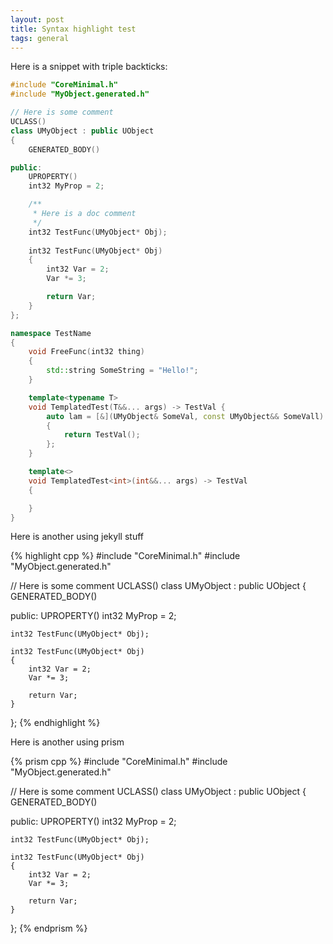 ```yaml
---
layout: post
title: Syntax highlight test
tags: general
---
```


Here is a snippet with triple backticks:
```cpp
#include "CoreMinimal.h"
#include "MyObject.generated.h"

// Here is some comment
UCLASS()
class UMyObject : public UObject
{
    GENERATED_BODY()

public:
    UPROPERTY()
    int32 MyProp = 2;

    /** 
     * Here is a doc comment
     */
    int32 TestFunc(UMyObject* Obj);
    
    int32 TestFunc(UMyObject* Obj)
    {
        int32 Var = 2;
        Var *= 3;

        return Var;
    }
};

namespace TestName 
{
    void FreeFunc(int32 thing) 
    {
        std::string SomeString = "Hello!";        
    }

    template<typename T>
    void TemplatedTest(T&&... args) -> TestVal {
        auto lam = [&](UMyObject& SomeVal, const UMyObject&& SomeVall)
        {
            return TestVal();
        };
    }

    template<>
    void TemplatedTest<int>(int&&... args) -> TestVal 
    {

    }
}
```

Here is another using jekyll stuff

{% highlight cpp %}
#include "CoreMinimal.h"
#include "MyObject.generated.h"

// Here is some comment
UCLASS()
class UMyObject : public UObject
{
    GENERATED_BODY()

public:
    UPROPERTY()
    int32 MyProp = 2;

    int32 TestFunc(UMyObject* Obj);
    
    int32 TestFunc(UMyObject* Obj)
    {
        int32 Var = 2;
        Var *= 3;

        return Var;
    }
};
{% endhighlight %}

Here is another using prism

{% prism cpp %}
#include "CoreMinimal.h"
#include "MyObject.generated.h"

// Here is some comment
UCLASS()
class UMyObject : public UObject
{
    GENERATED_BODY()

public:
    UPROPERTY()
    int32 MyProp = 2;

    int32 TestFunc(UMyObject* Obj);
    
    int32 TestFunc(UMyObject* Obj)
    {
        int32 Var = 2;
        Var *= 3;

        return Var;
    }
};
{% endprism %}
